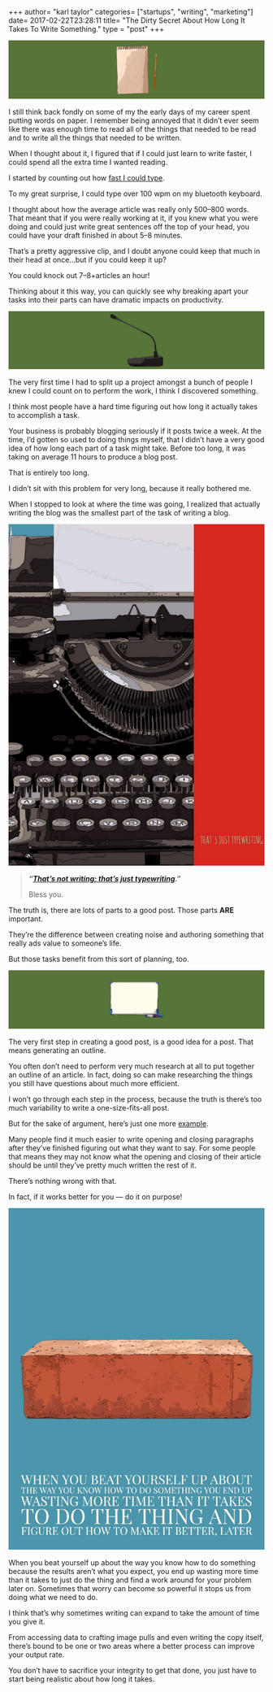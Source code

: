 +++
author= "karl taylor"
categories= ["startups", "writing", "marketing"]
date= 2017-02-22T23:28:11
title= "The Dirty Secret About How Long It Takes To Write Something."
type = "post"
+++

  ![](https://raw.githubusercontent.com/karljtaylor/kjt/blog/content/assets/29416-1p-tzf0nmsp9mxhizyisrrg.png)  


 I still think back fondly on some of my the early days of my career spent putting words on paper. I remember being annoyed that it didn’t ever seem like there was enough time to read all of the things that needed to be read and to write all the things that needed to be written.

 When I thought about it, I figured that if I could just learn to write faster, I could spend all the extra time I wanted reading.

 I started by counting out how [fast I could type](http://www.typingtest.com/).

 To my great surprise, I could type over 100 wpm on my bluetooth keyboard.

 I thought about how the average article was really only 500–800 words. That meant that if you were really working at it, if you knew what you were doing and could just write great sentences off the top of your head, you could have your draft finished in about 5–8 minutes.

 That’s a pretty aggressive clip, and I doubt anyone could keep that much in their head at once…but if you could keep it up?

 You could knock out 7–8+articles an hour!

 Thinking about it this way, you can quickly see why breaking apart your tasks into their parts can have dramatic impacts on productivity.

  ![](https://raw.githubusercontent.com/karljtaylor/kjt/blog/content/assets/f77c2-1ncoagrywfetk5ysf-cuvlw.png)  


 The very first time I had to split up a project amongst a bunch of people I knew I could count on to perform the work, I think I discovered something.

 I think most people have a hard time figuring out how long it actually takes to accomplish a task.

 Your business is probably blogging seriously if it posts twice a week. At the time, I’d gotten so used to doing things myself, that I didn’t have a very good idea of how long each part of a task might take. Before too long, it was taking on average 11 hours to produce a blog post.

 That is entirely too long.

 I didn’t sit with this problem for very long, because it really bothered me.

 When I stopped to look at where the time was going, I realized that actually writing the blog was the smallest part of the task of writing a blog.

  ![](https://raw.githubusercontent.com/karljtaylor/kjt/blog/content/assets/e38a1-13776roslnt9trfednfc8mg.jpeg)  



>  ***“***[***That’s not writing; that’s just typewriting***](http://quoteinvestigator.com/2015/09/18/typing/)***.”***
>
>  Bless you.

 The truth is, there are lots of parts to a good post. Those parts **ARE** important.

 They’re the difference between creating noise and authoring something that really ads value to someone’s life.

 But those tasks benefit from this sort of planning, too.

  ![](https://raw.githubusercontent.com/karljtaylor/kjt/blog/content/assets/1e2a5-1tnsrmlzoss7cvkfjrzlnhq.png)  


 The very first step in creating a good post, is a good idea for a post. That means generating an outline.

 You often don’t need to perform very much research at all to put together an outline of an article. In fact, doing so can make researching the things you still have questions about much more efficient.

 I won’t go through each step in the process, because the truth is there’s too much variability to write a one-size-fits-all post.

 But for the sake of argument, here’s just one more [example](https://analytics.sonnetaylor.com/but-how-long-will-this-take-bfa1f1fd97c3#.bqwqu3gi5).

 Many people find it much easier to write opening and closing paragraphs after they’ve finished figuring out what they want to say. For some people that means they may not know what the opening and closing of their article should be until they’ve pretty much written the rest of it.

 There’s nothing wrong with that.

 In fact, if it works better for you — do it on purpose!

  ![](https://raw.githubusercontent.com/karljtaylor/kjt/blog/content/assets/80a9a-1koridndu54zcgbbgj1mahw.jpeg)  


 When you beat yourself up about the way you know how to do something because the results aren’t what you expect, you end up wasting more time than it takes to just do the thing and find a work around for your problem later on. Sometimes that worry can become so powerful it stops us from doing what we need to do.

 I think that’s why sometimes writing can expand to take the amount of time you give it.

 From accessing data to crafting image pulls and even writing the copy itself, there’s bound to be one or two areas where a better process can improve your output rate.

 You don’t have to sacrifice your integrity to get that done, you just have to start being realistic about how long it takes.
